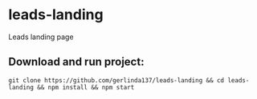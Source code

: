 # leads-landing
Leads landing page

## Download and run project:

    git clone https://github.com/gerlinda137/leads-landing && cd leads-landing && npm install && npm start
